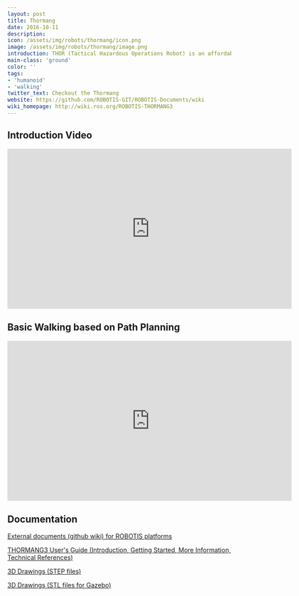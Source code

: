 ```yaml
---
layout: post
title: Thormang
date: 2016-10-11
description:
icon: /assets/img/robots/thormang/icon.png
image: /assets/img/robots/thormang/image.png
introduction: THOR (Tactical Hazardous Operations Robot) is an affordable, full size humanoid robot platform with advanced computational power, sophisticated sensors, high payload capacity, and dynamic motion abilities to enable many exciting researches and educational activities.
main-class: 'ground'
color: ''
tags:
- 'humanoid'
- 'walking'
twitter_text: Checkout the Thormang
website: https://github.com/ROBOTIS-GIT/ROBOTIS-Documents/wiki
wiki_homepage: http://wiki.ros.org/ROBOTIS-THORMANG3
---
```


## Introduction Video

<iframe width="640" height="360" src="https://www.youtube-nocookie.com/embed/clVBfVO_ik0?rel=0" frameborder="0" allowfullscreen></iframe>

## Basic Walking based on Path Planning

<iframe width="640" height="360" src="https://www.youtube-nocookie.com/embed/FdDIP8Sn1eQ?rel=0" frameborder="0" allowfullscreen></iframe>

## Documentation

[External documents (github wiki) for ROBOTIS platforms](https://github.com/ROBOTIS-GIT/ROBOTIS-Documents/wiki)

[THORMANG3 User's Guide (Introduction, Getting Started, More Information, Technical References)](http://support.robotis.com/en/techsupport_eng.htm#product/thormang3_main.htm)

[3D Drawings (STEP files)](http://support.robotis.com/en/baggage_files/thormang3/thormang3_stp.zip)

[3D Drawings (STL files for Gazebo)](http://support.robotis.com/en/baggage_files/thormang3/sim_for_thormang3_stl.zip)
